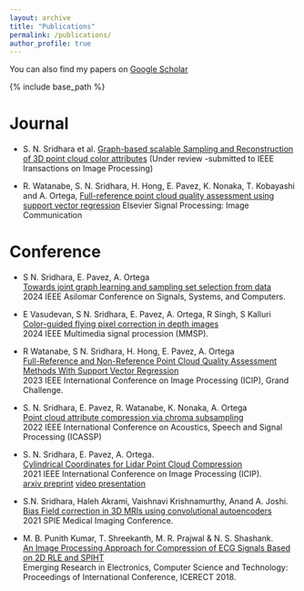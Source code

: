 ```yaml
---
layout: archive
title: "Publications"
permalink: /publications/
author_profile: true
---
```

You can also find my papers on [Google Scholar](https://scholar.google.com/citations?user=JDXDjbIAAAAJ&hl=en)


{% include base_path %}


Journal
======
* S. N. Sridhara et al. [Graph-based scalable Sampling and Reconstruction of 3D point cloud color attributes](https://arxiv.org/pdf/2410.01027) (Under review -submitted to IEEE Iransactions on Image Processing)

* R. Watanabe, S. N. Sridhara, H. Hong, E. Pavez, K. Nonaka, T. Kobayashi and A. Ortega, [Full-reference point cloud quality assessment using support vector regression](https://arxiv.org/pdf/2406.10520) Elsevier Signal Processing: Image Communication

Conference
======
* S N. Sridhara, E. Pavez, A. Ortega <br> [Towards joint graph learning and sampling set selection from data](https://arxiv.org/abs/2412.09753) <br> 2024 IEEE Asilomar Conference on Signals, Systems, and Computers.

* E Vasudevan, S N. Sridhara, E. Pavez, A. Ortega, R Singh, S Kalluri <br> [Color-guided flying pixel correction in depth images](https://arxiv.org/pdf/2410.08084) <br> 2024 IEEE Multimedia signal procession (MMSP).

* R Watanabe, S N. Sridhara, H. Hong, E. Pavez, A. Ortega <br> [Full-Reference and Non-Reference Point Cloud Quality Assessment Methods With Support Vector Regression](https://signalprocessingsociety.org/publications-resources/data-challenges/point-cloud-visual-quality-assessment-challenge-icip-2023) <br> 2023 IEEE International Conference on Image Processing (ICIP), Grand Challenge.


* S. N. Sridhara, E. Pavez, R. Watanabe, K. Nonaka, A. Ortega <br>[Point cloud attribute compression via chroma subsampling](https://ieeexplore.ieee.org/document/9746352) <br> 2022 IEEE International Conference on Acoustics, Speech and Signal Processing (ICASSP) 


* S. N. Sridhara, E. Pavez, A. Ortega. <br>[Cylindrical Coordinates for Lidar Point Cloud Compression](https://doi.org/10.1109/ICIP42928.2021.9506448) <br> 2021 IEEE International Conference on Image Processing (ICIP). <br>[arxiv preprint](https://arxiv.org/abs/2106.11237) [video presentation](https://www.youtube.com/watch?v=zPrBIn2be1U&ab_channel=ShashankNelamangalaSridhara)

* S.N. Sridhara, Haleh Akrami, Vaishnavi Krishnamurthy, Anand A. Joshi. <br>[Bias Field correction in 3D MRIs using convolutional autoencoders](https://www.spiedigitallibrary.org/conference-proceedings-of-spie/11596/2582042/Bias-field-correction-in-3D-MRIs-using-convolutional-autoencoders/10.1117/12.2582042.short?SSO=1) <br> 2021 SPIE Medical Imaging Conference.

* M. B. Punith Kumar, T. Shreekanth, M. R. Prajwal & N. S. Shashank. <br> [An Image Processing Approach for Compression of ECG Signals Based on 2D RLE and SPIHT](https://link.springer.com/chapter/10.1007/978-981-13-5802-9_86)<br> Emerging Research in Electronics, Computer Science and Technology: Proceedings of International Conference, ICERECT 2018.
